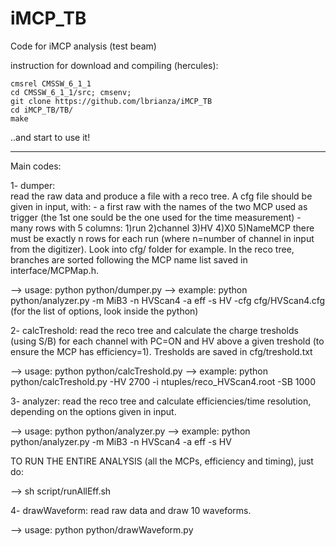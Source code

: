 iMCP_TB
=======

Code for iMCP analysis (test beam)

instruction for download and compiling (hercules):

	cmsrel CMSSW_6_1_1
	cd CMSSW_6_1_1/src; cmsenv;
	git clone https://github.com/lbrianza/iMCP_TB
	cd iMCP_TB/TB/
	make

..and start to use it!

------------------------------------------------------
Main codes:

1- dumper: 	
		read the raw data and produce a file with a reco tree. A cfg file should be given in input, with:
		- a first raw with the names of the two MCP used as trigger (the 1st one sould be the one used for the time measurement)
		- many rows with 5 columns:
		1)run 2)channel 3)HV 4)X0 5)NameMCP
		there must be exactly n rows for each run (where n=number of channel in input from the digitizer). Look into cfg/ folder for example.
		In the reco tree, branches are sorted following the MCP name list saved in interface/MCPMap.h.

--> usage:      python python/dumper.py
--> example:    python python/analyzer.py -m MiB3 -n HVScan4 -a eff -s HV -cfg cfg/HVScan4.cfg 
(for the list of options, look inside the python)	

2- calcTreshold:
		read the reco tree and calculate the charge tresholds (using S/B) for each channel with PC=ON and HV above a given treshold
		(to ensure the MCP has efficiency=1). Tresholds are saved in cfg/treshold.txt

--> usage: 	python python/calcTreshold.py
--> example:    python python/calcTreshold.py -HV 2700 -i ntuples/reco_HVScan4.root -SB 1000

3- analyzer:
		read the reco tree and calculate efficiencies/time resolution, depending on the options given in input.

--> usage:      python python/analyzer.py
--> example:    python python/analyzer.py -m MiB3 -n HVScan4 -a eff -s HV

TO RUN THE ENTIRE ANALYSIS (all the MCPs, efficiency and timing), just do:

--> sh script/runAllEff.sh

4- drawWaveform:
		read raw data and draw 10 waveforms.

--> usage:
		python python/drawWaveform.py


